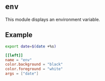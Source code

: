 # `env`

This module displays an environment variable.

## Example

```sh
export date=$(date +%s)
```

```toml
[[left]]
name = "env"
color.background = "black"
color.foreground = "white"
args = ["date"]
